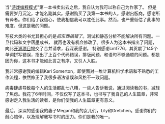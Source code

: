 当"[游戏编程模式][gpp]"第一本书卖出去之后，我自认为我可以称自己为作家了。 但是需要岁月沉淀，才能名副其实。感谢购买了我第一本书的人，感谢出版商，感谢所有译者。你们给了我信心，使我相信我可以胜任此事。然而，也严重低估了此事的难度，但这是我的问题。

[gpp]: https://gameprogrammingpatterns.com/

写技术类的书尤其担心的是*把东西搞错了*。测试和静态分析不能解决所有问题。一旦代码和文字落墨成书，
就再也没有机会修改了。很多人为这本书指出了问题，向此[开源项目][repo]提交了合并请求，我深表感谢。
特别感谢cm1776，其贡献了145个单词拼写错误，指出了上百个代码错误，排版问题，和语句不够通顺的问题。都是因为你，这本书才能如此言之有序，又引人入胜。

[repo]: https://github.com/munificent/craftinginterpreters

我非常感谢我的编辑Kari Somerton，即使面对一堆计算机科学术语和不熟悉的工作流程，依然修正了我很多语法错误和风格不一致问题。

病毒肆虐导致每个人的生活都乱七八糟，一些人告诉我说，通过阅读我的书，减轻了焦虑。我花了6年时间，不仅仅写了这本书，也书写了我自己的人生篇章，非常感谢走入我生活的读者，是你们使我的人生篇章更有意义。

最后，深深的感谢我的妻子Megan和我的女儿们，Lily和Gretchen。感谢你们的耐心陪伴，以及理解我写书时的压力。你们是我的唯一。
